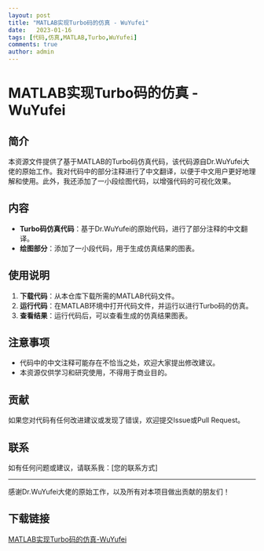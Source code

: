 ```yaml
---
layout: post
title: "MATLAB实现Turbo码的仿真 - WuYufei"
date:   2023-01-16
tags: [代码,仿真,MATLAB,Turbo,WuYufei]
comments: true
author: admin
---
```

# MATLAB实现Turbo码的仿真 - WuYufei

## 简介
本资源文件提供了基于MATLAB的Turbo码仿真代码，该代码源自Dr.WuYufei大佬的原始工作。我对代码中的部分注释进行了中文翻译，以便于中文用户更好地理解和使用。此外，我还添加了一小段绘图代码，以增强代码的可视化效果。

## 内容
- **Turbo码仿真代码**：基于Dr.WuYufei的原始代码，进行了部分注释的中文翻译。
- **绘图部分**：添加了一小段代码，用于生成仿真结果的图表。

## 使用说明
1. **下载代码**：从本仓库下载所需的MATLAB代码文件。
2. **运行代码**：在MATLAB环境中打开代码文件，并运行以进行Turbo码的仿真。
3. **查看结果**：运行代码后，可以查看生成的仿真结果图表。

## 注意事项
- 代码中的中文注释可能存在不恰当之处，欢迎大家提出修改建议。
- 本资源仅供学习和研究使用，不得用于商业目的。

## 贡献
如果您对代码有任何改进建议或发现了错误，欢迎提交Issue或Pull Request。

## 联系
如有任何问题或建议，请联系我：[您的联系方式]

---
感谢Dr.WuYufei大佬的原始工作，以及所有对本项目做出贡献的朋友们！

## 下载链接

[MATLAB实现Turbo码的仿真-WuYufei](https://pan.quark.cn/s/7271876b5e7c)